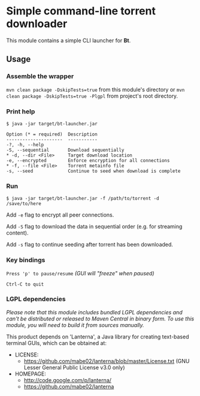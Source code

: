 # Simple command-line torrent downloader

This module contains a simple CLI launcher for **Bt**.

## Usage

### Assemble the wrapper

```mvn clean package -DskipTests=true``` from this module's directory or ```mvn clean package -DskipTests=true -Plgpl``` from project's root directory.

### Print help

```
$ java -jar target/bt-launcher.jar

Option (* = required)  Description
---------------------  -----------
-?, -h, --help
-S, --sequential       Download sequentially
* -d, --dir <File>     Target download location
-e, --encrypted        Enforce encryption for all connections
* -f, --file <File>    Torrent metainfo file
-s, --seed             Continue to seed when download is complete
```

### Run

```
$ java -jar target/bt-launcher.jar -f /path/to/torrent -d /save/to/here
```

Add `-e` flag to encrypt all peer connections.

Add `-S` flag to download the data in sequential order (e.g. for streaming content).

Add `-s` flag to continue seeding after torrent has been downloaded.

### Key bindings

`Press 'p' to pause/resume` _(GUI will "freeze" when paused)_

`Ctrl-C to quit`

### LGPL dependencies

_Please note that this module includes bundled LGPL dependencies and can't be distributed or released to Maven Central in binary form.
To use this module, you will need to build it from sources manually._

This product depends on 'Lanterna', a Java library for creating text-based terminal GUIs, which can be obtained at:
  * LICENSE:
    * https://github.com/mabe02/lanterna/blob/master/License.txt (GNU Lesser General Public License v3.0 only)
  * HOMEPAGE:
    * http://code.google.com/p/lanterna/
    * https://github.com/mabe02/lanterna
